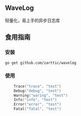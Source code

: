 ## WaveLog
轻量化，易上手的异步日志库
## 食用指南
### 安装
`go get github.com/zarttic/wavelog`
### 使用
```go
	Trace("trace", "test")
	Debug("debug", "test")
	Warning("waring", "test")
	Info("info", "test")
	Error("error", "test")
	Fatal("fatal", "test")
```
